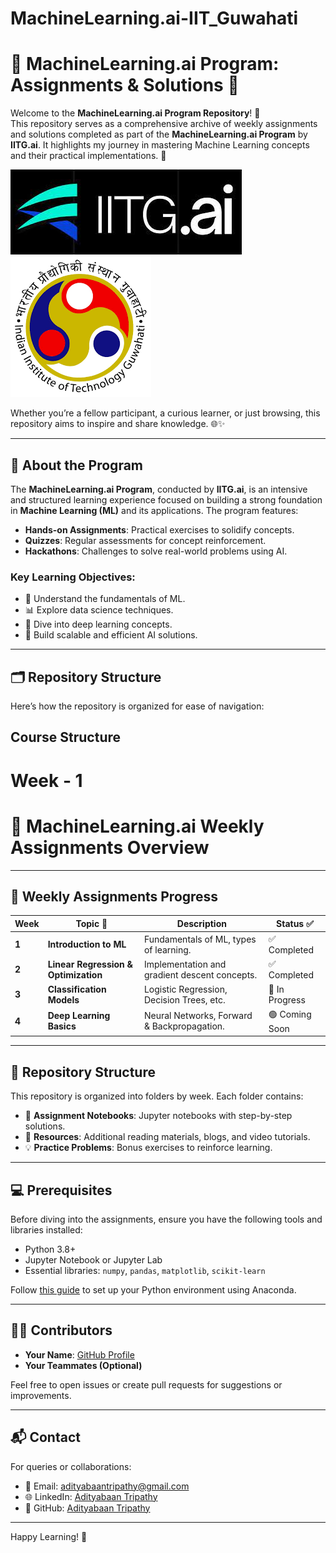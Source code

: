 # MachineLearning.ai-IIT_Guwahati

# 🌟 MachineLearning.ai Program: Assignments & Solutions 🌟

Welcome to the **MachineLearning.ai Program Repository**! 🎉  
This repository serves as a comprehensive archive of weekly assignments and solutions completed as part of the **MachineLearning.ai Program** by **IITG.ai**. It highlights my journey in mastering Machine Learning concepts and their practical implementations. 🚀  

![Image Alt](https://github.com/Adityabaan/MachineLearning.ai-IIT_Guwahati/blob/1cc279e33e783325a7e1e5adac446441508330b9/images.jpeg)                       ![Image Alt](https://github.com/Adityabaan/MachineLearning.ai-IIT_Guwahati/blob/1cc279e33e783325a7e1e5adac446441508330b9/images.png)


Whether you’re a fellow participant, a curious learner, or just browsing, this repository aims to inspire and share knowledge. 🌐✨  

---

## 📖 About the Program

The **MachineLearning.ai Program**, conducted by **IITG.ai**, is an intensive and structured learning experience focused on building a strong foundation in **Machine Learning (ML)** and its applications. The program features:  
- **Hands-on Assignments**: Practical exercises to solidify concepts.  
- **Quizzes**: Regular assessments for concept reinforcement.  
- **Hackathons**: Challenges to solve real-world problems using AI.  

### Key Learning Objectives:
- 🌟 Understand the fundamentals of ML.  
- 📊 Explore data science techniques.  
- 🧠 Dive into deep learning concepts.  
- 🚀 Build scalable and efficient AI solutions.  

---

## 🗂️ Repository Structure

Here’s how the repository is organized for ease of navigation:

## Course Structure

# Week - 1

# 📝 MachineLearning.ai Weekly Assignments Overview
---

## 📅 Weekly Assignments Progress

| **Week** | **Topic 📌**                   | **Description**                                       | **Status ✅**       |
|----------|--------------------------------|-------------------------------------------------------|---------------------|
| **1**    | **Introduction to ML**         | Fundamentals of ML, types of learning.                | ✅ Completed        |
| **2**    | **Linear Regression & Optimization** | Implementation and gradient descent concepts.         | ✅ Completed        |
| **3**    | **Classification Models**      | Logistic Regression, Decision Trees, etc.             | 🔄 In Progress      |
| **4**    | **Deep Learning Basics**       | Neural Networks, Forward & Backpropagation.           | 🟢 Coming Soon      |

---

## 🔗 Repository Structure

This repository is organized into folders by week. Each folder contains:
- 📂 **Assignment Notebooks**: Jupyter notebooks with step-by-step solutions.
- 📄 **Resources**: Additional reading materials, blogs, and video tutorials.
- 💡 **Practice Problems**: Bonus exercises to reinforce learning.

---

## 💻 Prerequisites

Before diving into the assignments, ensure you have the following tools and libraries installed:
- Python 3.8+  
- Jupyter Notebook or Jupyter Lab  
- Essential libraries: `numpy`, `pandas`, `matplotlib`, `scikit-learn`  

Follow [this guide](https://www.anaconda.com/products/distribution) to set up your Python environment using Anaconda.

---

## 👨‍💻 Contributors

- **Your Name**: [GitHub Profile](https://github.com/yourusername)  
- **Your Teammates (Optional)**  

Feel free to open issues or create pull requests for suggestions or improvements.

---

## 📬 Contact

For queries or collaborations:
- 📧 Email: [adityabaantripathy@gmail.com](mailto:adityabaantripathy@gmail.com)  
- 🌐 LinkedIn: [Adityabaan Tripathy](https://www.linkedin.com/in/adityabaan-tripathy-6b245323b/)  
- 🐙 GitHub: [Adityabaan Tripathy](https://github.com/Adityabaan)  

---

Happy Learning! 🚀


